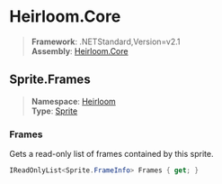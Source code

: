# Heirloom.Core

> **Framework**: .NETStandard,Version=v2.1  
> **Assembly**: [Heirloom.Core][0]  

## Sprite.Frames

> **Namespace**: [Heirloom][0]  
> **Type**: [Sprite][1]  

### Frames

Gets a read-only list of frames contained by this sprite.

```cs
IReadOnlyList<Sprite.FrameInfo> Frames { get; }
```

[0]: ../Heirloom.Core.md
[1]: Heirloom.Sprite.md

